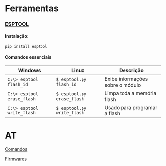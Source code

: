 # Ferramentas

### <a href="https://github.com/espressif/esptool">ESPTOOL</a>

#### Instalação:
```
pip install esptool
```

#### Comandos essenciais

Windows|Linux|Descrição|
-|-|-|
`C:\> esptool flash_id` |`$ esptool.py flash_id`|Exibe informações sobre o módulo
`C:\> esptool erase_flash`|`$ esptool.py erase_flash`|Limpa toda a memória flash
`C:\> esptool write_flash`|`$ esptool.py write_flash`|Usado para programar a flash


# AT

<a href="https://www.espressif.com/sites/default/files/documentation/4a-esp8266_at_instruction_set_en.pdf">Comandos</a>

<a href="https://github.com/marcos-tulio/esp8266/tree/update/firmwares">Firmwares</a>
